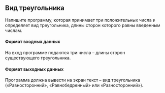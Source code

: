 ## Вид треугольника

Напишите программу, которая принимает три положительных числа и определяет вид треугольника, длины сторон которого равны введенным числам.

#### Формат входных данных
На вход программе подаются три числа – длины сторон существующего треугольника.

#### Формат выходных данных
Программа должна вывести на экран текст – вид треугольника («Равносторонний», «Равнобедренный» или «Разносторонний»).